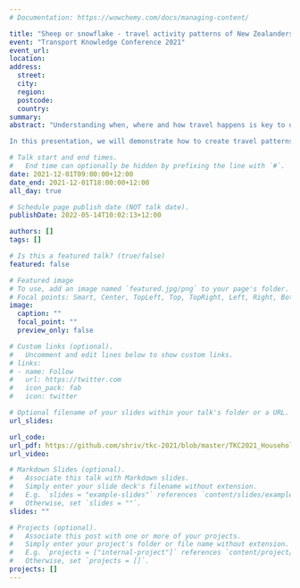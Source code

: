 ```yaml
---
# Documentation: https://wowchemy.com/docs/managing-content/

title: "Sheep or snowflake - travel activity patterns of New Zealanders"
event: "Transport Knowledge Conference 2021"
event_url:
location:
address:
  street:
  city:
  region:
  postcode:
  country:
summary:
abstract: "Understanding when, where and how travel happens is key to understanding demands placed on the transport system. However, aggregating travel pattern typologies from individual travel behaviours can be challenging.  

In this presentation, we will demonstrate how to create travel patterns from the NZ Household Travel Survey (HTS) data. Using clustering algorithms, we can create and visualise different typologies of travel behaviour and derive the "medioid" (most common) pattern for each typology. These approaches have value in understanding both variability in travel behaviour and who contributes to them." 

# Talk start and end times.
#   End time can optionally be hidden by prefixing the line with `#`.
date: 2021-12-01T09:00:00+12:00
date_end: 2021-12-01T18:00:00+12:00
all_day: true

# Schedule page publish date (NOT talk date).
publishDate: 2022-05-14T10:02:13+12:00

authors: []
tags: []

# Is this a featured talk? (true/false)
featured: false

# Featured image
# To use, add an image named `featured.jpg/png` to your page's folder. 
# Focal points: Smart, Center, TopLeft, Top, TopRight, Left, Right, BottomLeft, Bottom, BottomRight.
image:
  caption: ""
  focal_point: ""
  preview_only: false

# Custom links (optional).
#   Uncomment and edit lines below to show custom links.
# links:
# - name: Follow
#   url: https://twitter.com
#   icon_pack: fab
#   icon: twitter

# Optional filename of your slides within your talk's folder or a URL.
url_slides:

url_code:
url_pdf: https://github.com/shriv/tkc-2021/blob/master/TKC2021_HouseholdTravelSurvey_McSaveney_Ravi.pdf
url_video:

# Markdown Slides (optional).
#   Associate this talk with Markdown slides.
#   Simply enter your slide deck's filename without extension.
#   E.g. `slides = "example-slides"` references `content/slides/example-slides.md`.
#   Otherwise, set `slides = ""`.
slides: ""

# Projects (optional).
#   Associate this post with one or more of your projects.
#   Simply enter your project's folder or file name without extension.
#   E.g. `projects = ["internal-project"]` references `content/project/deep-learning/index.md`.
#   Otherwise, set `projects = []`.
projects: []
---
```


